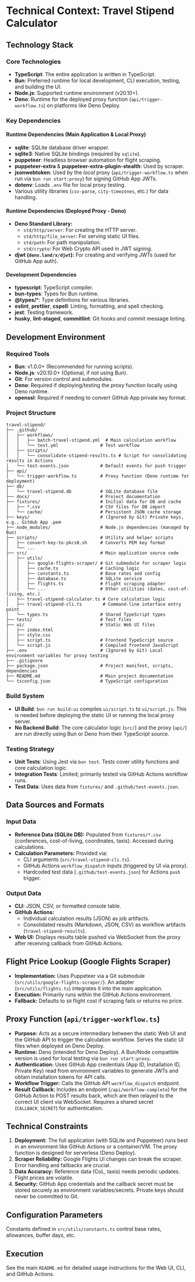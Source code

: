 # Technical Context: Travel Stipend Calculator

## Technology Stack

### Core Technologies

- **TypeScript**: The entire application is written in TypeScript.
- **Bun**: Preferred runtime for local development, CLI execution, testing, and building the UI.
- **Node.js**: Supported runtime environment (v20.10+).
- **Deno**: Runtime for the deployed proxy function (`api/trigger-workflow.ts`) on platforms like Deno Deploy.

### Key Dependencies

#### Runtime Dependencies (Main Application & Local Proxy)

- **sqlite**: SQLite database driver wrapper.
- **sqlite3**: Native SQLite bindings (required by `sqlite`).
- **puppeteer**: Headless browser automation for flight scraping.
- **puppeteer-extra** & **puppeteer-extra-plugin-stealth**: Used by scraper.
- **jsonwebtoken**: Used by the *local* proxy (`api/trigger-workflow.ts` when run via `bun run start:proxy`) for signing GitHub App JWTs.
- **dotenv**: Loads `.env` file for local proxy testing.
- Various utility libraries (`csv-parse`, `city-timezones`, etc.) for data handling.

#### Runtime Dependencies (Deployed Proxy - Deno)

- **Deno Standard Library:**
    - `std/http/server`: For creating the HTTP server.
    - `std/http/file_server`: For serving static UI files.
    - `std/path`: For path manipulation.
    - `std/crypto`: For Web Crypto API used in JWT signing.
- **djwt (`deno.land/x/djwt`):** For creating and verifying JWTs (used for GitHub App auth).

#### Development Dependencies

- **typescript**: TypeScript compiler.
- **bun-types**: Types for Bun runtime.
- **@types/***: Type definitions for various libraries.
- **eslint**, **prettier**, **cspell**: Linting, formatting, and spell checking.
- **jest**: Testing framework.
- **husky**, **lint-staged**, **commitlint**: Git hooks and commit message linting.

## Development Environment

### Required Tools

- **Bun**: v1.0.0+ (Recommended for running scripts).
- **Node.js**: v20.10.0+ (Optional, if not using Bun).
- **Git**: For version control and submodules.
- **Deno**: Required if deploying/testing the proxy function locally using Deno runtime.
- **openssl**: Required if needing to convert GitHub App private key format.

### Project Structure

```
travel-stipend/
├── .github/
│   ├── workflows/
│   │   ├── batch-travel-stipend.yml  # Main calculation workflow
│   │   └── test.yml                # Test workflow
│   ├── scripts/
│   │   └── consolidate-stipend-results.ts # Script for consolidating results in Actions
│   └── test-events.json            # Default events for push trigger
├── api/
│   └── trigger-workflow.ts         # Proxy function (Deno runtime for deployment)
├── db/
│   └── travel-stipend.db           # SQLite database file
├── docs/                           # Project documentation
├── fixtures/                       # Initial data for DB and cache
│   ├── *.csv                       # CSV files for DB import
│   └── cache/                      # Persistent JSON cache storage
├── keys/                           # (Ignored by Git) Private keys, e.g., GitHub App .pem
├── node_modules/                   # Node.js dependencies (managed by Bun)
├── scripts/                        # Utility and helper scripts
│   ├── convert-key-to-pkcs8.sh     # Converts PEM key format
│   └── ...
├── src/                            # Main application source code
│   ├── utils/
│   │   ├── google-flights-scraper/ # Git submodule for scraper logic
│   │   ├── cache.ts                # Caching logic
│   │   ├── constants.ts            # Base rates and config
│   │   ├── database.ts             # SQLite service
│   │   ├── flights.ts              # Flight scraping adapter
│   │   └── ...                     # Other utilities (dates, cost-of-living, etc.)
│   ├── travel-stipend-calculator.ts # Core calculation logic
│   ├── travel-stipend-cli.ts        # Command-line interface entry point
│   └── types.ts                    # Shared TypeScript types
├── tests/                          # Test files
├── ui/                             # Static Web UI files
│   ├── index.html
│   ├── style.css
│   ├── script.ts                   # Frontend TypeScript source
│   └── script.js                   # Compiled frontend JavaScript
├── .env                            # (Ignored by Git) Local environment variables for proxy testing
├── .gitignore
├── package.json                    # Project manifest, scripts, dependencies
├── README.md                       # Main project documentation
└── tsconfig.json                   # TypeScript configuration
```

### Build System

- **UI Build**: `bun run build:ui` compiles `ui/script.ts` to `ui/script.js`. This is needed before deploying the static UI or running the local proxy server.
- **No Backend Build**: The core calculator logic (`src/`) and the proxy (`api/`) are run directly using Bun or Deno from their TypeScript source.

### Testing Strategy

- **Unit Tests**: Using Jest via `bun test`. Tests cover utility functions and core calculation logic.
- **Integration Tests**: Limited; primarily tested via GitHub Actions workflow runs.
- **Test Data**: Uses data from `fixtures/` and `.github/test-events.json`.

## Data Sources and Formats

### Input Data

- **Reference Data (SQLite DB):** Populated from `fixtures/*.csv` (conferences, cost-of-living, coordinates, taxis). Accessed during calculations.
- **Calculation Parameters:** Provided via:
    - CLI arguments (`src/travel-stipend-cli.ts`).
    - GitHub Actions `workflow_dispatch` inputs (triggered by UI via proxy).
    - Hardcoded test data (`.github/test-events.json`) for Actions `push` trigger.

### Output Data

- **CLI:** JSON, CSV, or formatted console table.
- **GitHub Actions:**
    - Individual calculation results (JSON) as job artifacts.
    - Consolidated results (Markdown, JSON, CSV) as workflow artifacts (`travel-stipend-results`).
- **Web UI:** Displays results table pushed via WebSocket from the proxy after receiving callback from GitHub Actions.

## Flight Price Lookup (Google Flights Scraper)

- **Implementation:** Uses Puppeteer via a Git submodule (`src/utils/google-flights-scraper/`). An adapter (`src/utils/flights.ts`) integrates it into the main application.
- **Execution:** Primarily runs within the GitHub Actions environment.
- **Fallback:** Defaults to `$0` flight cost if scraping fails or returns no price.

## Proxy Function (`api/trigger-workflow.ts`)

- **Purpose:** Acts as a secure intermediary between the static Web UI and the GitHub API to trigger the calculation workflow. Serves the static UI files when deployed on Deno Deploy.
- **Runtime:** Deno (intended for Deno Deploy). A Bun/Node compatible version is used for local testing via `bun run start:proxy`.
- **Authentication:** Uses GitHub App credentials (App ID, Installation ID, Private Key) read from environment variables to generate JWTs and obtain installation tokens for API calls.
- **Workflow Trigger:** Calls the GitHub API `workflow_dispatch` endpoint.
- **Result Callback:** Includes an endpoint (`/api/workflow-complete`) for the GitHub Action to POST results back, which are then relayed to the correct UI client via WebSocket. Requires a shared secret (`CALLBACK_SECRET`) for authentication.

## Technical Constraints

1.  **Deployment:** The full application (with SQLite and Puppeteer) runs best in an environment like GitHub Actions or a container/VM. The proxy function is designed for serverless (Deno Deploy).
2.  **Scraper Reliability:** Google Flights UI changes can break the scraper. Error handling and fallbacks are crucial.
3.  **Data Accuracy:** Reference data (CoL, taxis) needs periodic updates. Flight prices are volatile.
4.  **Security:** GitHub App credentials and the callback secret must be stored securely as environment variables/secrets. Private keys should never be committed to Git.

## Configuration Parameters

Constants defined in `src/utils/constants.ts` control base rates, allowances, buffer days, etc.

## Execution

See the main `README.md` for detailed usage instructions for the Web UI, CLI, and GitHub Actions.
